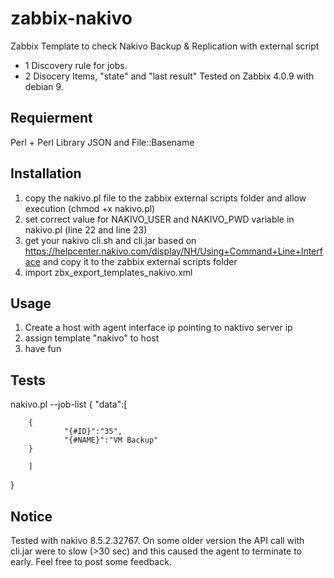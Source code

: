# zabbix-nakivo
Zabbix Template to check Nakivo Backup &amp; Replication with external script
- 1 Discovery rule for jobs.
- 2 Disocery Items, "state" and "last result"
Tested on Zabbix 4.0.9 with debian 9.

## Requierment
Perl + Perl Library JSON and File::Basename

## Installation
1. copy the nakivo.pl file to the zabbix external scripts folder and allow execution (chmod +x nakivo.pl)
2. set correct value for NAKIVO_USER and NAKIVO_PWD variable in nakivo.pl (line 22 and line 23)
3. get your nakivo cli.sh and cli.jar based on https://helpcenter.nakivo.com/display/NH/Using+Command+Line+Interface and copy it to the zabbix external scripts folder
4. import zbx_export_templates_nakivo.xml

## Usage
1. Create a host with agent interface ip pointing to naktivo server ip
2. assign template "nakivo" to host
3. have fun

## Tests
nakivo.pl <IP> --job-list
{
        "data":[

        {
                "{#ID}":"35",
                "{#NAME}":"VM Backup"
        }

        ]
}


## Notice
Tested with nakivo 8.5.2.32767. On some older version the API call with cli.jar were to slow (>30 sec) and this caused the agent to terminate to early.
Feel free to post some feedback.